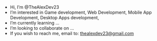 - Hi, I’m @TheAlexDev23
- I’m interested in Game development, Web Development, Mobile App Development, Desktop Apps development,  
- I’m currently learning ...
- I’m looking to collaborate on ...
- If you wish to reach me, email to: thealexdev23@gmail.com

<!---
TheAlexDev23/TheAlexDev23 is a ✨ special ✨ repository because its `README.md` (this file) appears on your GitHub profile.
You can click the Preview link to take a look at your changes.
--->
